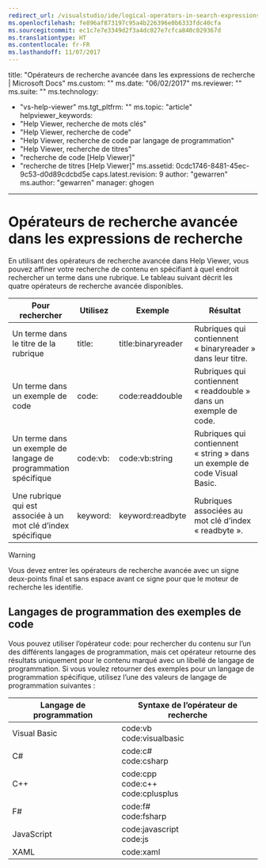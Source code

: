 ```yaml
---
redirect_url: /visualstudio/ide/logical-operators-in-search-expressions
ms.openlocfilehash: fe896af873197c95a4b226396e0b6333fdc40cfa
ms.sourcegitcommit: ec1c7e7e3349d2f3a4dc027e7cfca840c029367d
ms.translationtype: HT
ms.contentlocale: fr-FR
ms.lasthandoff: 11/07/2017
---
```

title: "Opérateurs de recherche avancée dans les expressions de recherche | Microsoft Docs" ms.custom: "" ms.date: "06/02/2017" ms.reviewer: "" ms.suite: "" ms.technology: 
  - "vs-help-viewer" ms.tgt_pltfrm: "" ms.topic: "article" helpviewer_keywords: 
  - "Help Viewer, recherche de mots clés"
  - "Help Viewer, recherche de code"
  - "Help Viewer, recherche de code par langage de programmation"
  - "Help Viewer, recherche de titres"
  - "recherche de code [Help Viewer]"
  - "recherche de titres [Help Viewer]" ms.assetid: 0cdc1746-8481-45ec-9c53-d0d89cdcbd5e caps.latest.revision: 9 author: "gewarren" ms.author: "gewarren" manager: ghogen
---
# <a name="advanced-search-operators-in-search-expressions"></a>Opérateurs de recherche avancée dans les expressions de recherche
En utilisant des opérateurs de recherche avancée dans Help Viewer, vous pouvez affiner votre recherche de contenu en spécifiant à quel endroit rechercher un terme dans une rubrique. Le tableau suivant décrit les quatre opérateurs de recherche avancée disponibles.

|Pour rechercher|Utilisez|Exemple|Résultat|  
|-------------------|---------|-------------|------------|  
|Un terme dans le titre de la rubrique|title:|title:binaryreader|Rubriques qui contiennent « binaryreader » dans leur titre.|  
|Un terme dans un exemple de code|code:|code:readdouble|Rubriques qui contiennent « readdouble » dans un exemple de code.|  
|Un terme dans un exemple de langage de programmation spécifique|code:vb:|code:vb:string|Rubriques qui contiennent « string » dans un exemple de code Visual Basic.|  
|Une rubrique qui est associée à un mot clé d’index spécifique|keyword:|keyword:readbyte|Rubriques associées au mot clé d’index « readbyte ».|  

> [!WARNING]
>  Vous devez entrer les opérateurs de recherche avancée avec un signe deux-points final et sans espace avant ce signe pour que le moteur de recherche les identifie.    

## <a name="programming-languages-for-code-examples"></a>Langages de programmation des exemples de code
Vous pouvez utiliser l’opérateur code: pour rechercher du contenu sur l’un des différents langages de programmation, mais cet opérateur retourne des résultats uniquement pour le contenu marqué avec un libellé de langage de programmation. Si vous voulez retourner des exemples pour un langage de programmation spécifique, utilisez l’une des valeurs de langage de programmation suivantes :  

|Langage de programmation|Syntaxe de l’opérateur de recherche|  
|--------------------|---------|  
|Visual Basic|code:vb<br/>code:visualbasic|  
|C#|code:c#<br/>code:csharp|  
|C++|code:cpp<br/>code:c++<br/>code:cplusplus|  
|F#|code:f#<br/>code:fsharp|  
|JavaScript|code:javascript<br/>code:js|  
|XAML|code:xaml|

